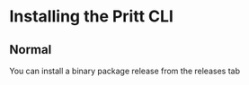 # Installing the Pritt CLI

## Normal

You can install a binary package release from the releases tab
